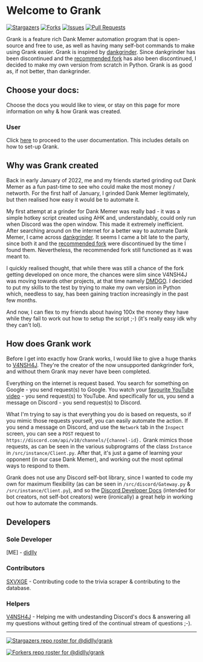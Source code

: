 # Welcome to Grank

[![Stargazers](https://img.shields.io/github/stars/didlly/grank?style=for-the-badge&logo=Python&color=blue)](https://github.com/didlly/grank/stargazers)
[![Forks](https://img.shields.io/github/forks/didlly/grank?style=for-the-badge&logo=Python&color=blue)](https://github.com/didlly/grank/network/members)
[![Issues](https://img.shields.io/github/issues/didlly/grank?style=for-the-badge&logo=Python&color=informational)](https://github.com/didlly/grank/issues)
[![Pull Requests](https://img.shields.io/github/issues-pr/didlly/grank?style=for-the-badge&logo=Python&color=informational)](https://github.com/didlly/grank/pulls)

Grank is a feature rich Dank Memer automation program that is open-source and free to use, as well as having many self-bot commands to make using Grank easier. Grank is inspired by [dankgrinder](https://github.com/dankgrinder/dankgrinder). Since dankgrinder has been discontinued and the [recommended fork](https://github.com/V4NSH4J/dankgrinder) has also been discontinued, I decided to make my own version from scratch in Python. Grank is as good as, if not better, than dankgrinder.

## Choose your docs:
Choose the docs you would like to view, or stay on this page for more information on why & how Grank was created.

### User
Click [here](/grank/users) to proceed to the user documentation. This includes details on how to set-up Grank.

## Why was Grank created
Back in early January of 2022, me and my friends started grinding out Dank Memer as a fun past-time to see who could make the most money / networth. For the first half of January, I grinded Dank Memer legitimately, but then realised how easy it would be to automate it.

My first attempt at a grinder for Dank Memer was really bad - it was a simple hotkey script created using AHK and, understandably, could only run when Discord was the open window. This made it extremely inefficient. After searching around on the internet for a better way to automate Dank Memer, I came across [dankgrinder](https://github.com/dankgrinder/dankgrinder). It seems I came a bit late to the party, since both it and the [recommended fork](https://github.com/V4NSH4J/dankgrinder) were discontinued by the time I found them. Nevertheless, the recommended fork still functioned as it was meant to.

I quickly realised thought, that while there was still a chance of the fork getting developed on once more, the chances were slim since V4NSH4J was moving towards other projects, at that time namely [DMDGO](https://github.com/V4NSH4J/discord-mass-DM-GO). I decided to put my skills to the test by trying to make my own version in Python which, needless to say, has been gaining traction increasingly in the past few months.

And now, I can flex to my friends about having 100x the money they have while they fail to work out how to setup the script ;-) (it's really easy idk why they can't lol).

## How does Grank work
Before I get into exactly how Grank works, I would like to give a huge thanks to [V4NSH4J](https://github.com/V4NSH4J/). They're the creator of the now unsupported dankgrinder fork, and without them Grank may never have been completed.

Everything on the internet is request based. You search for something on Google - you send request(s) to Google. You watch your [favourite YouTube video](https://www.youtube.com/watch?v=dQw4w9WgXcQ) - you send request(s) to YouTube. And specifically for us, you send a message on Discord - you send request(s) to Discord.

What I'm trying to say is that everything you do is based on requests, so if you mimic those requests yourself, you can easily automate the action. If you send a message on Discord, and use the `Network` tab in the `Inspect` screen, you can see a `POST` request to `https://discord.com/api/v10/channels/{channel-id}.` Grank mimics those requests, as can be seen in the various subprograms of the class `Instance` in `/src/instance/Client.py`. After that, it's just a game of learning your opponent (in our case Dank Memer), and working out the most optimal ways to respond to them.

Grank does not use any Discord self-bot library, since I wanted to code my own for maximum flexibility (as can be seen in `/src/discord/Gateway.py` & `/src/instance/Client.py`), and so the [Discord Developer Docs](https://discord.com/developers/docs) (intended for bot creators, not self-bot creators) were (ironically) a great help in working out how to automate the commands.

## Developers
### Sole Developer
[ME] - [didlly](https://github.com/didlly)

### Contributors
[SXVXGE](https://github.com/SXVXGEE) - Contributing code to the trivia scraper & contributing to the database.

### Helpers
[V4NSH4J](https://github.com/V4NSH4J/) - Helping me with undestanding Discord's docs & answering all my questions without getting tired of the continual stream of questions ;-).

<hr>

[![Stargazers repo roster for @didlly/grank](https://reporoster.com/stars/dark/didlly/grank)](https://github.com/didlly/grank/stargazers)

[![Forkers repo roster for @didlly/grank](https://reporoster.com/forks/dark/didlly/grank)](https://github.com/didlly/grank/network/members)